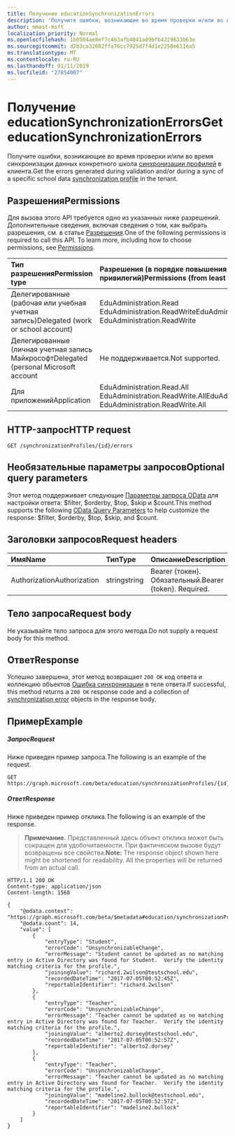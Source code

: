 ```yaml
---
title: Получение educationSynchronizationErrors
description: 'Получите ошибки, возникающие во время проверки и/или во время синхронизации профиля синхронизации данных конкретного school в клиентов. '
author: mmast-msft
localization_priority: Normal
ms.openlocfilehash: 1b0504ae8ef7c463afb4041a89bfb4229833b63e
ms.sourcegitcommit: d2b3ca32602ffa76cc7925d7f4d1e2258e611ea5
ms.translationtype: MT
ms.contentlocale: ru-RU
ms.lasthandoff: 01/11/2019
ms.locfileid: "27854007"
---
```

# <a name="get-educationsynchronizationerrors"></a><span data-ttu-id="c6cab-103">Получение educationSynchronizationErrors</span><span class="sxs-lookup"><span data-stu-id="c6cab-103">Get educationSynchronizationErrors</span></span>

<span data-ttu-id="c6cab-104">Получите ошибки, возникающие во время проверки и/или во время синхронизации данных конкретного школа [синхронизации профилей](../resources/educationsynchronizationprofile.md) в клиента.</span><span class="sxs-lookup"><span data-stu-id="c6cab-104">Get the errors generated during validation and/or during a sync of a specific school data [synchronization profile](../resources/educationsynchronizationprofile.md) in the tenant.</span></span> 

## <a name="permissions"></a><span data-ttu-id="c6cab-105">Разрешения</span><span class="sxs-lookup"><span data-stu-id="c6cab-105">Permissions</span></span>
<span data-ttu-id="c6cab-p101">Для вызова этого API требуется одно из указанных ниже разрешений. Дополнительные сведения, включая сведения о том, как выбрать разрешения, см. в статье [Разрешения](/graph/permissions-reference).</span><span class="sxs-lookup"><span data-stu-id="c6cab-p101">One of the following permissions is required to call this API. To learn more, including how to choose permissions, see [Permissions](/graph/permissions-reference).</span></span>

| <span data-ttu-id="c6cab-108">Тип разрешения</span><span class="sxs-lookup"><span data-stu-id="c6cab-108">Permission type</span></span> | <span data-ttu-id="c6cab-109">Разрешения (в порядке повышения привилегий)</span><span class="sxs-lookup"><span data-stu-id="c6cab-109">Permissions (from least to most privileged)</span></span> |
|:-----------|:------|
| <span data-ttu-id="c6cab-110">Делегированные (рабочая или учебная учетная запись)</span><span class="sxs-lookup"><span data-stu-id="c6cab-110">Delegated (work or school account)</span></span> | <span data-ttu-id="c6cab-111">EduAdministration.Read EduAdministration.ReadWrite</span><span class="sxs-lookup"><span data-stu-id="c6cab-111">EduAdministration.Read, EduAdministration.ReadWrite</span></span> |
|<span data-ttu-id="c6cab-112">Делегированные (личная учетная запись Майкрософт</span><span class="sxs-lookup"><span data-stu-id="c6cab-112">Delegated (personal Microsoft account</span></span>|<span data-ttu-id="c6cab-113">Не поддерживается.</span><span class="sxs-lookup"><span data-stu-id="c6cab-113">Not supported.</span></span>|
|<span data-ttu-id="c6cab-114">Для приложений</span><span class="sxs-lookup"><span data-stu-id="c6cab-114">Application</span></span>| <span data-ttu-id="c6cab-115">EduAdministration.Read.All EduAdministration.ReadWrite.All</span><span class="sxs-lookup"><span data-stu-id="c6cab-115">EduAdministration.Read.All, EduAdministration.ReadWrite.All</span></span> |

## <a name="http-request"></a><span data-ttu-id="c6cab-116">HTTP-запрос</span><span class="sxs-lookup"><span data-stu-id="c6cab-116">HTTP request</span></span>
<!-- { "blockType": "ignored" } -->
```http
GET /synchronizationProfiles/{id}/errors
```
## <a name="optional-query-parameters"></a><span data-ttu-id="c6cab-117">Необязательные параметры запросов</span><span class="sxs-lookup"><span data-stu-id="c6cab-117">Optional query parameters</span></span>
<span data-ttu-id="c6cab-118">Этот метод поддерживает следующие [Параметры запроса OData](https://developer.microsoft.com/graph/docs/concepts/query_parameters) для настройки ответа: $filter, $orderby, $top, $skip и $count.</span><span class="sxs-lookup"><span data-stu-id="c6cab-118">This method supports the following [OData Query Parameters](https://developer.microsoft.com/graph/docs/concepts/query_parameters) to help customize the response: $filter, $orderby, $top, $skip, and $count.</span></span>

## <a name="request-headers"></a><span data-ttu-id="c6cab-119">Заголовки запросов</span><span class="sxs-lookup"><span data-stu-id="c6cab-119">Request headers</span></span>
| <span data-ttu-id="c6cab-120">Имя</span><span class="sxs-lookup"><span data-stu-id="c6cab-120">Name</span></span>       | <span data-ttu-id="c6cab-121">Тип</span><span class="sxs-lookup"><span data-stu-id="c6cab-121">Type</span></span> | <span data-ttu-id="c6cab-122">Описание</span><span class="sxs-lookup"><span data-stu-id="c6cab-122">Description</span></span>|
|:-----------|:------|:----------|
| <span data-ttu-id="c6cab-123">Authorization</span><span class="sxs-lookup"><span data-stu-id="c6cab-123">Authorization</span></span>  | <span data-ttu-id="c6cab-124">string</span><span class="sxs-lookup"><span data-stu-id="c6cab-124">string</span></span>  | <span data-ttu-id="c6cab-p102">Bearer {токен}. Обязательный.</span><span class="sxs-lookup"><span data-stu-id="c6cab-p102">Bearer {token}. Required.</span></span>  |

## <a name="request-body"></a><span data-ttu-id="c6cab-127">Тело запроса</span><span class="sxs-lookup"><span data-stu-id="c6cab-127">Request body</span></span>
<span data-ttu-id="c6cab-128">Не указывайте тело запроса для этого метода.</span><span class="sxs-lookup"><span data-stu-id="c6cab-128">Do not supply a request body for this method.</span></span>
## <a name="response"></a><span data-ttu-id="c6cab-129">Ответ</span><span class="sxs-lookup"><span data-stu-id="c6cab-129">Response</span></span>
<span data-ttu-id="c6cab-130">Успешно завершена, этот метод возвращает `200 OK` код ответа и коллекцию объектов [Ошибка синхронизации](../resources/educationsynchronizationerror.md) в теле ответа.</span><span class="sxs-lookup"><span data-stu-id="c6cab-130">If successful, this method returns a `200 OK` response code and a collection of [synchronization error](../resources/educationsynchronizationerror.md) objects in the response body.</span></span>

## <a name="example"></a><span data-ttu-id="c6cab-131">Пример</span><span class="sxs-lookup"><span data-stu-id="c6cab-131">Example</span></span>
##### <a name="request"></a><span data-ttu-id="c6cab-132">Запрос</span><span class="sxs-lookup"><span data-stu-id="c6cab-132">Request</span></span>
<span data-ttu-id="c6cab-133">Ниже приведен пример запроса.</span><span class="sxs-lookup"><span data-stu-id="c6cab-133">The following is an example of the request.</span></span>
<!-- {
  "blockType": "request",
  "name": "get_educationSynchronizationProfile_error"
}-->
```http
GET https://graph.microsoft.com/beta/education/synchronizationProfiles/{id}/errors
```

##### <a name="response"></a><span data-ttu-id="c6cab-134">Ответ</span><span class="sxs-lookup"><span data-stu-id="c6cab-134">Response</span></span>
<span data-ttu-id="c6cab-135">Ниже приведен пример отклика.</span><span class="sxs-lookup"><span data-stu-id="c6cab-135">The following is an example of the response.</span></span> 

><span data-ttu-id="c6cab-p103">**Примечание.** Представленный здесь объект отклика может быть сокращен для удобочитаемости. При фактическом вызове будут возвращены все свойства.</span><span class="sxs-lookup"><span data-stu-id="c6cab-p103">**Note:** The response object shown here might be shortened for readability. All the properties will be returned from an actual call.</span></span>

<!-- {
  "blockType": "response",
  "@odata.type": "#microsoft.graph.educationSynchronizationError",
  "isCollection": true
} -->
```http
HTTP/1.1 200 OK
Content-type: application/json
Content-length: 1568

{
    "@odata.context": "https://graph.microsoft.com/beta/$metadata#education/synchronizationProfiles('{id}')/errors",
    "@odata.count": 14,
    "value": [
        {
            "entryType": "Student",
            "errorCode": "UnsynchronizableChange",
            "errorMessage": "Student cannot be updated as no matching entry in Active Directory was found for Student.  Verify the identity matching criteria for the profile.",
            "joiningValue": "richard.2wilson@testschool.edu",
            "recordedDateTime": "2017-07-05T00:52:45Z",
            "reportableIdentifier": "richard.2wilson"
        },
        {
            "entryType": "Teacher",
            "errorCode": "UnsynchronizableChange",
            "errorMessage": "Teacher cannot be updated as no matching entry in Active Directory was found for Teacher.  Verify the identity matching criteria for the profile.",
            "joiningValue": "alberto2.dorsey@testschool.edu",
            "recordedDateTime": "2017-07-05T00:52:57Z",
            "reportableIdentifier": "alberto2.dorsey"
        },
        {
            "entryType": "Teacher",
            "errorCode": "UnsynchronizableChange",
            "errorMessage": "Teacher cannot be updated as no matching entry in Active Directory was found for Teacher.  Verify the identity matching criteria for the profile.",
            "joiningValue": "madeline2.bullock@testschool.edu",
            "recordedDateTime": "2017-07-05T00:52:57Z",
            "reportableIdentifier": "madeline2.bullock"
        }
    ]
}
```
